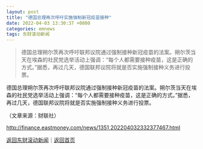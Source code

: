 ```yaml
---
layout: post
title: "德国总理再次呼吁实施强制新冠疫苗接种"
date: 2022-04-03 13:30:37 +0800
categories: emnews
tags: 东财滚动新闻
---
```

> 德国总理朔尔茨再次呼吁联邦议院通过强制接种新冠疫苗的法案。朔尔茨当天在埃森的社民党选举活动上强调：“每个人都需要接种疫苗，这是正确的方式。”据悉，再过几天，德国联邦议院将就是否实施强制接种义务进行投票。

<p>德国总理朔尔茨再次呼吁联邦议院通过强制接种新冠疫苗的法案。朔尔茨当天在埃森的社民党选举活动上强调：“每个人都需要接种疫苗，这是正确的方式。”据悉，再过几天，德国联邦议院将就是否实施强制接种义务进行投票。</p><p class="em_media">（文章来源：财联社）</p>

<http://finance.eastmoney.com/news/1351,202204032332377467.html>

[返回东财滚动新闻](//finews.withounder.com/emnews/)｜[返回首页](//finews.withounder.com/)